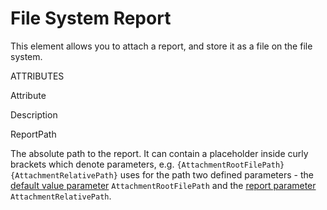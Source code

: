 # File System Report

This element allows you to attach a report, and store it as a file on the file system.

ATTRIBUTES

Attribute

Description

ReportPath

The absolute path to the report. It can contain a placeholder inside curly brackets which denote parameters, e.g. `{AttachmentRootFilePath}{AttachmentRelativePath}` uses for the path two defined parameters - the [default value parameter](/t/Default-Value-Parameter) `AttachmentRootFilePath` and the [report parameter](/t/Report-Parameter) `AttachmentRelativePath`.
